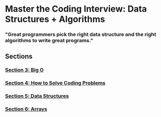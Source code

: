 # Master the Coding Interview: Data Structures + Algorithms

### "Great programmers pick the right data structure and the right algorithms to write great programs."

## Sections

### [Section 3: Big O](./Sections/3_Big_O.md)
### [Section 4: How to Solve Coding Problems](Sections/4_How_To_Solve.md)
### [Section 5: Data Structures](Sections/5_Data_Structures.md)
### [Section 6: Arrays](Sections/6_Arrays.md)